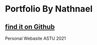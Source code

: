 # Portfolio By Nathnael
## [find it on Github](https://github.com/skat7)
Personal Webasite ASTU 2021

